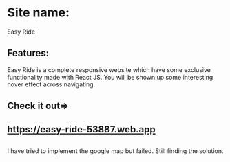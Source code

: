# Site name:
  Easy Ride
## Features:
  Easy Ride is a complete responsive website which have some exclusive functionality made with React JS. 
  You will be shown up some interesting hover effect across navigating.
## Check it out=>
  ## https://easy-ride-53887.web.app

##
I have tried to implement the google map but failed. Still finding the solution.
